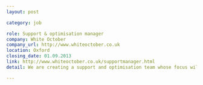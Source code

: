 ```yaml
---
layout: post

category: job

role: Support & optimisation manager
company: White October
company_url: http://www.whiteoctober.co.uk
location: Oxford
closing_date: 01.09.2013
link: http://www.whiteoctober.co.uk/supportmanager.html
detail: We are creating a support and optimisation team whose focus will be on our existing clients. The team works with our clients pre & post launch, building relationships, delivering  support and helping clients learn what their customers are really doing.

---
```

